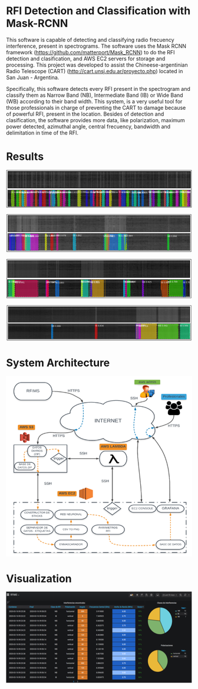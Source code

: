 # RFI Detection and Classification with Mask-RCNN
This software is capable of detecting and classifying radio frecuency interference, present in spectrograms. The software uses the Mask RCNN framework (https://github.com/matterport/Mask_RCNN) to do the RFI detection and clasification, and AWS EC2 servers for storage and processing. This project was developed to assist the Chineese-argentinian Radio Telescope (CART)  (http://cart.unsj.edu.ar/proyecto.php) located in San Juan - Argentina.

Specifically, this software detects every RFI present in the spectrogram and classify them as Narrow Band (NB), Intermediate Band (IB) or Wide Band (WB) according to their band width. This system, is a very useful tool for those professionals in charge of preventing the CART to damage because of powerful RFI, present in the location. Besides of detection and clasification, the software provides more data, like polarization, maximum power detected, azimuthal angle, central frecuency, bandwidth and delimitation in time of the RFI.

# Results

![](Results/res1.PNG)

![](Results/res2.PNG)

![](Results/res3.PNG)

![](Results/res4.PNG)

# System Architecture

![](system-architecture.PNG)

# Visualization

![](grafana.PNG)
